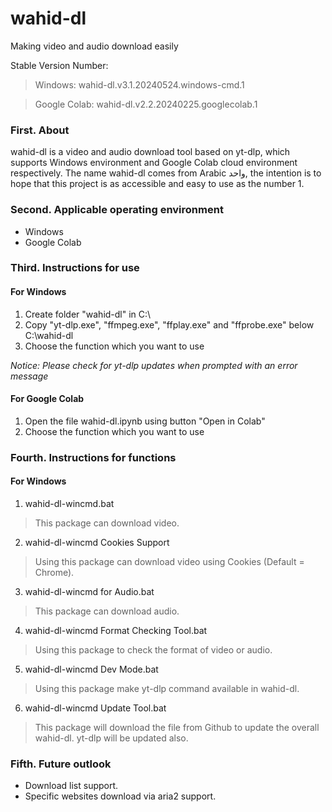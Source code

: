 # wahid-dl
Making video and audio download easily

Stable Version Number: 
> Windows: wahid-dl.v3.1.20240524.windows-cmd.1

> Google Colab: wahid-dl.v2.2.20240225.googlecolab.1

### First. About
wahid-dl is a video and audio download tool based on yt-dlp, which supports Windows environment and Google Colab cloud environment respectively.
The name wahid-dl comes from Arabic واحد, the intention is to hope that this project is as accessible and easy to use as the number 1.

### Second. Applicable operating environment
* Windows
* Google Colab

### Third. Instructions for use
#### For Windows
1. Create folder "wahid-dl" in C:\
2. Copy "yt-dlp.exe", "ffmpeg.exe", "ffplay.exe" and "ffprobe.exe" below C:\wahid-dl
3. Choose the function which you want to use

*Notice: Please check for yt-dlp updates when prompted with an error message*

#### For Google Colab
1. Open the file wahid-dl.ipynb using button "Open in Colab"
2. Choose the function which you want to use

### Fourth.  Instructions for functions
#### For Windows
1. wahid-dl-wincmd.bat
> This package can download video.

2. wahid-dl-wincmd Cookies Support
> Using this package can download video using Cookies (Default = Chrome).

3. wahid-dl-wincmd for Audio.bat
> This package can download audio.

4. wahid-dl-wincmd Format Checking Tool.bat
> Using this package to check the format of video or audio.

5. wahid-dl-wincmd Dev Mode.bat
> Using this package make yt-dlp command available in wahid-dl.

6. wahid-dl-wincmd Update Tool.bat
> This package will download the file from Github to update the overall wahid-dl. yt-dlp will be updated also.

### Fifth.  Future outlook
* Download list support.
* Specific websites download via aria2 support.
